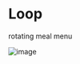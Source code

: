 # Loop
rotating meal menu


![image](https://github.com/prakharjuit/Loop/assets/88184122/a6862bd8-6630-4921-be09-cb5d8289b221)


